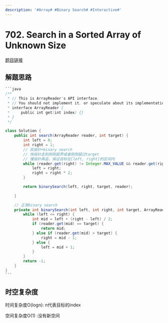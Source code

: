 ```yaml
---
description: '#Array# #Binary Search# #Interactive#'
---
```


# 702. Search in a Sorted Array of Unknown Size

[题目链接](https://leetcode.com/problems/search-in-a-sorted-array-of-unknown-size/description/)

## 解题思路

````java
```java
/**
 * // This is ArrayReader's API interface.
 * // You should not implement it, or speculate about its implementation
 * interface ArrayReader {
 *     public int get(int index) {}
 * }
 */

class Solution {
    public int search(ArrayReader reader, int target) {
        int left = 0;
        int right = 1;
        // 双指针+binary search
        // 快指针走到刚刚超界或者刚刚超过target
        // 慢指针再追，保证目标在[left, right]的区间内
        while (reader.get(right) != Integer.MAX_VALUE && reader.get(right) < target) {
            left = right;
            right = right * 2;
        }

        return binarySearch(left, right, target, reader);
        
    }

    // 正常binary search
    private int binarySearch(int left, int right, int target, ArrayReader reader) {
        while (left <= right) {
            int mid = left + (right - left) / 2;
            if (reader.get(mid) == target) {
                return mid;
            } else if (reader.get(mid) > target) {
                right = mid - 1;
            } else {
                left = mid + 1;
            }
        }
        return -1;
    }
}
```
````

## 时空复杂度

时间复杂度O(logn): n代表目标的index

空间复杂度O(1) :没有新空间
